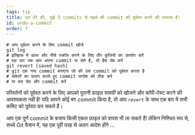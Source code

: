 ```yaml
---
tags: tip
title: धत तेरे की, मुझे 5 commits से पहले की commit को पूर्ववत करने की जरूरत है!
id: undo-a-commit
order: 7
---
```


```git
# आप पूर्ववत करने के लिए commit खोजे
git log
# इतिहास में ऊपर और नीचे स्क्रॉल करने के लिए तीर कुंजियों का उपयोग करें
# एक बार जब आप अपना commit पा लेते हैं, तो हैश सेव करें
git revert [saved hash]
# git एक नया commit बनाएगा जो की उस commit को पूर्ववत करता है
# संकेतों का पालन करते हुए commit सन्देश को ठीक करें 
# या बस सेव और commit करें
```

परिवर्तनों को पूर्ववत करने के लिए आपको पुरानी फ़ाइल सामग्री को खोजने और कॉपी-पेस्ट करने की आवश्यकता नहीं है! यदि आपने कोई बग commit किया है, तो आप `revert` के साथ एक बार में सभी कमिट को पूर्ववत कर सकते हैं।

आप एक पूर्ण commit के बजाय किसी एकल फ़ाइल को वापस भी ला सकते हैं! लेकिन निश्चित रूप से, सच्चे Git फैशन में, यह एक पूरी तरह से अलग आदेश होंगे ...